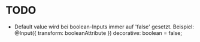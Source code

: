 # TODO

- Default value wird bei boolean-Inputs immer auf 'false' gesetzt.
  Beispiel: @Input({ transform: booleanAttribute }) decorative: boolean = false;
